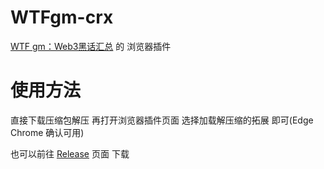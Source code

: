 # WTFgm-crx

[WTF gm：Web3黑话汇总](https://github.com/AzumWatson/WTFgm-crx/releases) 的 浏览器插件

# 使用方法

直接下载压缩包解压 再打开浏览器插件页面 选择加载解压缩的拓展 即可(Edge Chrome 确认可用)

也可以前往 [Release](https://github.com/AzumWatson/WTFgm-crx/releases) 页面 下载